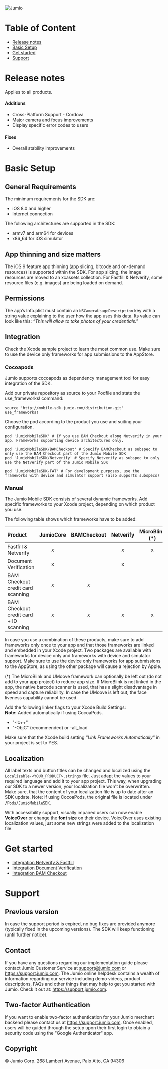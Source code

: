 ![Jumio](docs/images/jumio_feature_graphic.png)

# Table of Content
- [Release notes](#release-notes)
- [Basic Setup](#basic-setup)
- [Get started](#get-started)
- [Support](#support)

# Release notes
Applies to all products.

#### Additions
* Cross-Platform Support - Cordova
* Major camera and focus improvements 
* Display specific error codes to users 

#### Fixes
* Overall stability improvements

# Basic Setup

## General Requirements
The minimum requirements for the SDK are:
- iOS 8.0 and higher
- Internet connection

The following architectures are supported in the SDK:
- armv7 and arm64 for devices
- x86_64 for iOS simulator

## App thinning and size matters
The iOS 9 feature app thinning (app slicing, bitcode and on-demand resources) is supported within the SDK. For app slicing, the image resources are moved to an xcassets collection. For Fastfill & Netverify, some resource files (e.g. images) are being loaded on demand.

## Permissions
The app’s Info.plist must contain an `NSCameraUsageDescription` key with a string value explaining to the user how the app uses this data. Its value can look like this: *“This will allow <your-app-name> to take photos of your credentials."*

## Integration
Check the Xcode sample project to learn the most common use. Make sure to use the device only frameworks for app submissions to the AppStore.

### Cocoapods
Jumio supports cocoapods as dependency management tool for easy integration of the SDK.

Add our private repository as source to your Podfile and state the use_frameworks! command:
```
source 'http://mobile-sdk.jumio.com/distribution.git'
use_frameworks!
```

Choose the pod according to the product you use and suiting your configuration.
```
pod 'JumioMobileSDK' # If you use BAM Checkout along Netverify in your app. Frameworks supporting device architectures only.

pod 'JumioMobileSDK/BAMCheckout' # Specify BAMCheckout as subspec to only use the BAM Checkout part of the Jumio Mobile SDK
pod 'JumioMobileSDK/Netverify' # Specify Netverify as subspec to only use the Netverify part of the Jumio Mobile SDK

pod 'JumioMobileSDK-FAT' # For development purposes, use the frameworks with device and simulator support (also supports subspecs)
```

### Manual
The Jumio Mobile SDK consists of several dynamic frameworks. Add specific frameworks to your Xcode project, depending on which product you use.

The following table shows which frameworks have to be added:

| Product | JumioCore | BAMCheckout | Netverify | MicroBlink (*) | UMoove (*) |
| :--- | :---: | :---: | :---: | :---: | :---: |
| Fastfill & Netverify | x |  | x | x | x |
| Document Verification | x |  | x |  |  |
| BAM Checkout credit card scanning | x | x |  |  |  |
| BAM Checkout credit card + ID scanning | x | x | x | x | x |

In case you use a combination of these products, make sure to add frameworks only once to your app and that those frameworks are linked and embedded in your Xcode project.
Two packages are available with frameworks for device only and frameworks with device and simulator support. Make sure to use the device only frameworks for app submissions to the AppStore, as using the other package will cause a rejection by Apple.

(*) The MicroBlink and UMoove framework can optionally be left out (do not add to your app project) to reduce app size. If MicroBlink is not linked in the app, the native barcode scanner is used, that has a slight disadvantage in speed and capture reliability. In case the UMoove is left out, the face liveness capability cannot be used.

Add the following linker flags to your Xcode Build Settings:<br/>
__Note:__ Added automatically if using CocoaPods.
- "-lc++"
- "-ObjC" (recommended) or -all_load

Make sure that the Xcode build setting *"Link Frameworks Automatically"* in your project is set to YES.

## Localization
All label texts and button titles can be changed and localized using the `Localizable-<YOUR_PRODUCT>.strings` file. Just adapt the values to your required language and add it to your app project. This way, when upgrading our SDK to a newer version, your localization file won't be overwritten. Make sure, that the content of your localization file is up to date after an SDK update.
Note: If using CocoaPods, the original file is located under `/Pods/JumioMobileSDK`.

With accessibility support, visually impaired users can now enable __VoiceOver__ or change the __font size__ on their device. VoiceOver uses existing localization values, just some new strings were added to the localization file.

# Get started
- [Integration Netverify & Fastfill](docs/integration_netverify-fastfill.md)
- [Integration Document Verification](docs/integration_document-verification.md)
- [Integration BAM Checkout](docs/integration_bam-checkout.md)

# Support

## Previous version
In case the support period is expired, no bug fixes are provided anymore (typically fixed in the upcoming versions). The SDK will keep functioning (until further notice).

## Contact
If you have any questions regarding our implementation guide please contact Jumio Customer Service at support@jumio.com or https://support.jumio.com. The Jumio online helpdesk contains a wealth of information regarding our service including demo videos, product descriptions, FAQs and other things that may help to get you started with Jumio. Check it out at: https://support.jumio.com.

## Two-factor Authentication
If you want to enable two-factor authentication for your Jumio merchant backend please contact us at https://support.jumio.com. Once enabled, users will be guided through the setup upon their first login to obtain a security code using the "Google Authenticator" app.

## Copyright

&copy; Jumio Corp. 268 Lambert Avenue, Palo Alto, CA 94306
